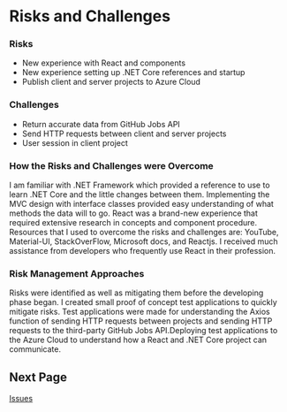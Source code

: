 
# Risks and Challenges

### Risks
- New experience with React and components
- New experience setting up .NET Core references and startup
- Publish client and server projects to Azure Cloud

### Challenges
- Return accurate data from GitHub Jobs API
- Send HTTP requests between client and server projects
- User session in client project

### How the Risks and Challenges were Overcome
I am familiar with .NET Framework which provided a reference to use to learn .NET Core and the little changes between them. Implementing the MVC design with interface classes provided easy understanding of what methods the data will to go. React was a brand-new experience that required extensive research in concepts and component procedure. Resources that I used to overcome the risks and challenges are: YouTube, Material-UI, StackOverFlow, Microsoft docs, and Reactjs. I received much assistance from developers who frequently use React in their profession. 

### Risk Management Approaches
Risks were identified as well as mitigating them before the developing phase began. I created small proof of concept test applications to quickly mitigate risks. Test applications were made for understanding the Axios function of sending HTTP requests between projects and sending HTTP requests to the third-party GitHub Jobs API.Deploying test applications to the Azure Cloud to understand how a React and .NET Core project can communicate.

## Next Page
[Issues](https://github.com/ausstinh/Project_TechSavvy/blob/main/Issues.md)
